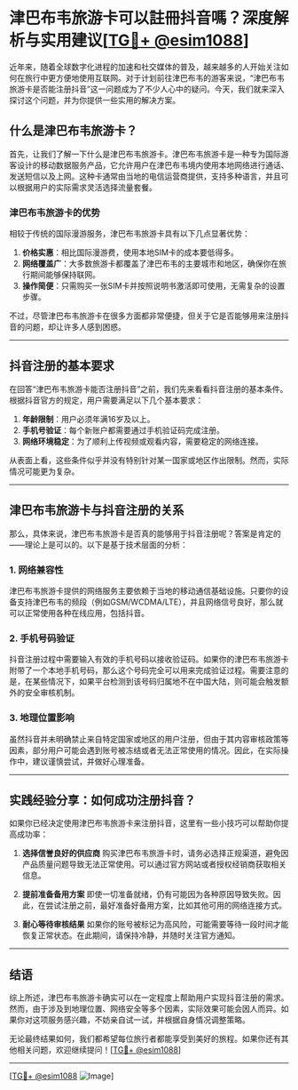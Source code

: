# 津巴布韦旅游卡可以註冊抖音嗎？深度解析与实用建议[[TG💪+ @esim1088](https://t.me/s/esim1088)]

近年来，随着全球数字化进程的加速和社交媒体的普及，越来越多的人开始关注如何在旅行中更方便地使用互联网。对于计划前往津巴布韦的游客来说，“津巴布韦旅游卡是否能注册抖音”这一问题成为了不少人心中的疑问。今天，我们就来深入探讨这个问题，并为你提供一些实用的解决方案。

## 什么是津巴布韦旅游卡？

首先，让我们了解一下什么是津巴布韦旅游卡。津巴布韦旅游卡是一种专为国际游客设计的移动数据服务产品，它允许用户在津巴布韦境内使用本地网络进行通话、发送短信以及上网。这种卡通常由当地的电信运营商提供，支持多种语言，并且可以根据用户的实际需求灵活选择流量套餐。

### 津巴布韦旅游卡的优势

相较于传统的国际漫游服务，津巴布韦旅游卡具有以下几点显著优势：

1. **价格实惠**：相比国际漫游费，使用本地SIM卡的成本要低得多。
2. **网络覆盖广**：大多数旅游卡都覆盖了津巴布韦的主要城市和地区，确保你在旅行期间能够保持联网。
3. **操作简便**：只需购买一张SIM卡并按照说明书激活即可使用，无需复杂的设置步骤。

不过，尽管津巴布韦旅游卡在很多方面都非常便捷，但关于它是否能够用来注册抖音的问题，却让许多人感到困惑。

---

## 抖音注册的基本要求

在回答“津巴布韦旅游卡能否注册抖音”之前，我们先来看看抖音注册的基本条件。根据抖音官方的规定，用户需要满足以下几个基本要求：

1. **年龄限制**：用户必须年满16岁及以上。
2. **手机号验证**：每个新账户都需要通过手机验证码完成注册。
3. **网络环境稳定**：为了顺利上传视频或观看内容，需要稳定的网络连接。

从表面上看，这些条件似乎并没有特别针对某一国家或地区作出限制。然而，实际情况可能更为复杂。

---

## 津巴布韦旅游卡与抖音注册的关系

那么，具体来说，津巴布韦旅游卡是否真的能够用于抖音注册呢？答案是肯定的——理论上是可以的。以下是基于技术层面的分析：

### 1. 网络兼容性
津巴布韦旅游卡提供的网络服务主要依赖于当地的移动通信基础设施。只要你的设备支持津巴布韦的频段（例如GSM/WCDMA/LTE），并且网络信号良好，那么就可以正常使用各种在线应用，包括抖音。

### 2. 手机号码验证
抖音注册过程中需要输入有效的手机号码以接收验证码。如果你的津巴布韦旅游卡附带了一个本地手机号码，那么这个号码完全可以用来完成验证过程。需要注意的是，在某些情况下，如果平台检测到该号码归属地不在中国大陆，则可能会触发额外的安全审核机制。

### 3. 地理位置影响
虽然抖音并未明确禁止来自特定国家或地区的用户注册，但由于其内容审核政策等因素，部分用户可能会遇到账号被冻结或者无法正常使用的情况。因此，在实际操作中，建议谨慎尝试，并做好心理准备。

---

## 实践经验分享：如何成功注册抖音？

如果你已经决定使用津巴布韦旅游卡来注册抖音，这里有一些小技巧可以帮助你提高成功率：

1. **选择信誉良好的供应商**
   购买津巴布韦旅游卡时，请务必选择正规渠道，避免因产品质量问题导致无法正常使用。可以通过官方网站或者授权经销商获取相关信息。

2. **提前准备备用方案**
   即使一切准备就绪，仍有可能因为各种原因导致失败。因此，在尝试注册之前，最好准备好备用方案，比如其他可用的网络连接方式。

3. **耐心等待审核结果**
   如果你的账号被标记为高风险，可能需要等待一段时间才能恢复正常状态。在此期间，请保持冷静，并随时关注官方通知。

---

## 结语

综上所述，津巴布韦旅游卡确实可以在一定程度上帮助用户实现抖音注册的需求。然而，由于涉及到地理位置、网络安全等多个因素，实际效果可能会因人而异。如果你对这项服务感兴趣，不妨亲自试一试，并根据自身情况调整策略。

无论最终结果如何，我们都希望每位旅行者都能享受到美好的旅程。如果你还有其他相关问题，欢迎继续提问！[[TG💪+ @esim1088](https://t.me/s/esim1088)]

---

[[TG💪+ @esim1088](https://t.me/s/esim1088) ![Image](https://i.postimg.cc/4NQfJmqS/Snipaste-2025-05-13-00-14-12.png)]